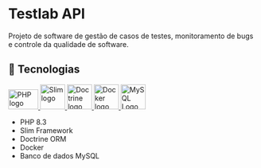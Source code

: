# Testlab API

Projeto de software de gestão de casos de testes, monitoramento de bugs e controle da qualidade de software.

## 🚀 Tecnologias

<div>

<a href="https://www.php.net/" title="PHP" target="_blank">

<img src="https://www.zettaomnis.net.br/portal/images/zost/ourproducts/php/php.png" height="40px" width="60px"  alt="PHP logo"/>

</a>

<a href="https://www.slimframework.com/" title="Slim Framework" target="_blank">

<img src="https://pbs.twimg.com/media/CQolRlrVAAAnrpC?format=png&name=360x360" height="50px" width="50px"  alt="Slim logo"/>

</a>

<a href="https://www.doctrine-project.org/" title="Doctrine ORM" target="_blank">

<img src="https://www.doctrine-project.org/logos/doctrine-logo.svg" height="50px" width="50px"  alt="Doctrine logo"/>

</a>

<a href="https://www.docker.com/" title="Docker" target="_blank">

<img src="https://www.mundodocker.com.br/wp-content/uploads/2015/06/docker_facebook_share.png" height="50px" width="50px"  alt="Docker logo"/>
</a>

<a href="https://www.mysql.com" title="MySQL" target="_blank">

<img src="https://res.cloudinary.com/appmasters-io/image/upload/v1624744345/mysql_87a2317566.png" height="50px" width="50px"  alt="MySQL Logo"/>
</a>

</div>

-   PHP 8.3
-   Slim Framework
-   Doctrine ORM 
-   Docker
-   Banco de dados MySQL
